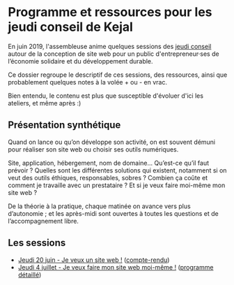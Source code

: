 # Programme et ressources pour les jeudi conseil de Kejal

En juin 2019, l'assembleuse anime quelques sessions des [jeudi conseil](https://www.kejal.fr/le-petit-pre-lieu-partage/au-quotidien/les-ateliers-conseils-du-jeudi/) autour de la conception de site web pour un public d'entrepreneur·ses de l’économie solidaire et du développement durable.

Ce dossier regroupe le descriptif de ces sessions, des ressources, ainsi que probablement quelques notes à la volée + ou - en vrac.

Bien entendu, le contenu est plus que susceptible d'évoluer d'ici les ateliers, et même après :)

## Présentation synthétique

Quand on lance ou qu’on développe son activité, on est souvent démuni pour réaliser son site web ou choisir ses outils numériques.

Site, application, hébergement, nom de domaine... Qu’est-ce qu’il faut prévoir ? Quelles sont les différentes solutions qui existent, notamment si on veut des outils éthiques, responsables, sobres ? Combien ça coûte et comment je travaille avec un prestataire ? Et si je veux faire moi-même mon site web ? 

De la théorie à la pratique, chaque matinée on avance vers plus d’autonomie ; et les après-midi sont ouvertes à toutes les questions et de l’accompagnement libre.

## Les sessions

- [Jeudi 20 juin - Je veux un site web !](19-06-20/je-veux-un-site-web.md) ([compte-rendu](19-06-20/compte-rendu.md))
- [Jeudi 4 juillet - Je veux faire mon site web moi-même !](19-07-04/je-veux-faire-mon-site-web-1.md) ([programme détaillé](19-07-04/programme-detaille-gh-pages.md))